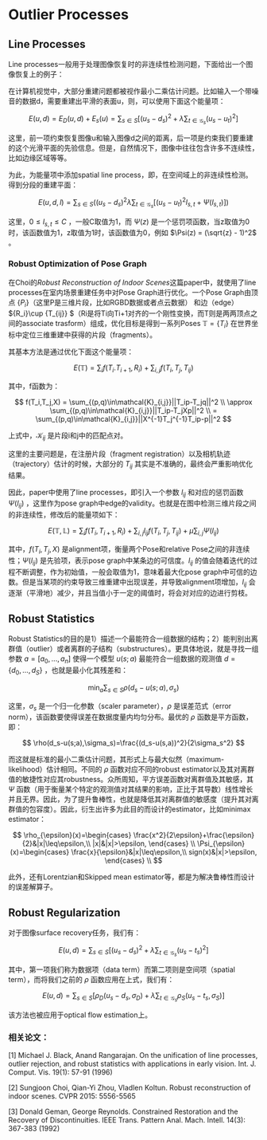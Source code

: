 # Outlier Processes

## Line Processes

Line processes一般用于处理图像恢复时的非连续性检测问题，下面给出一个图像恢复上的例子：

在计算机视觉中，大部分重建问题都被视作最小二乘估计问题。比如输入一个带噪音的数据d，需要重建出平滑的表面u，则，可以使用下面这个能量项：

$$
E(u,d) = E_D(u,d) + E_s(u) = \sum_{s\in S}[(u_s-d_s)^2+\lambda\sum_{t\in\mathcal{G}_s}(u_s-u_t)^2]
$$

这里，前一项约束恢复图像u和输入图像d之间的距离，后一项是约束我们要重建的这个光滑平面的先验信息。但是，自然情况下，图像中往往包含许多不连续性，比如边缘区域等等。

为此，为能量项中添加spatial line process，即，在空间域上的非连续性检测。得到分段的重建平面：

$$
E(u,d,l) = \sum_{s\in S}((u_s-d_s)^2 \lambda\sum_{t\in \mathcal{G}_s}[(u_s-u_t)^2l_{s,t}+\Psi(l_{s,t})])
$$

这里，$0\leq l_{s,t} \leq C$ ，一般C取值为1，而 $\Psi(z)$ 是一个惩罚项函数，当z取值为0时，该函数值为1，z取值为1时，该函数值为0，例如 $\Psi(z) = (\sqrt{z} - 1)^2$ 。 

### Robust Optimization of Pose Graph

在Choi的*Robust Reconstruction of Indoor Scenes*这篇paper中，就使用了line processes在室内场景重建任务中对Pose Graph进行优化。一个Pose Graph由顶点 $\{P_i\}$（这里P是三维片段，比如RGBD数据或者点云数据） 和边（edge） $\{R_i\}\cup \{T_{ij}\} $（Ri是将Ti向Ti+1对齐的一个刚性变换，而T则是两两顶点之间的associate trasform）组成，优化目标是得到一系列Poses $\mathbb{T} = \{T_i\}$ 在世界坐标中定位三维重建中获得的片段（fragments）。

其基本方法是通过优化下面这个能量项：

$$
E(\mathbb{T})=\sum_i{f(T_i.T_{i+1},R_i) + \sum_{i,j}{f(T_i,T_j,T_{ij})}}
$$

其中，f函数为：

$$
f(T_i,T_j,X) = \sum_{(p,q)\in\mathcal{K}_{i,j}}||T_ip-T_jq||^2
\\ \approx \sum_{(p,q)\in\mathcal{K}_{i,j}}||T_ip-T_jXp||^2
\\ = \sum_{(p,q)\in\mathcal{K}_{i,j}}||X^{-1}T_j^{-1}T_ip-p||^2
$$

上式中，$\mathcal{K}_{ij}$ 是片段i和j中的匹配点对。

这里的主要问题是，在注册片段（fragment registration）以及相机轨迹（trajectory）估计的时候，大部分的 $T_{ij}$ 其实是不准确的，最终会严重影响优化结果。

因此，paper中使用了line processes，即引入一个参数 $l_{ij}$ 和对应的惩罚函数 $\Psi(l_{ij})$ ，这里作为pose graph中edge的validity。也就是在图中检测三维片段之间的非连续性，修改后的能量项如下：

$$
E(\mathbb{T},\mathbb{L}) = \sum_i f(T_i,T_{i+1},R_i) + \sum_{i,j}l_{ij}f(T_i,T_j,T_{ij}) + \mu\sum_{i,j}\Psi(l_{ij})
$$

其中，$f(T_i,T_j,X)$ 是alignment项，衡量两个Pose和relative Pose之间的非连续性；$\Psi(l_{ij})$ 是先验项，表示pose graph中某条边的可信度。$l_{ij}$ 的值会随着迭代的过程不断调整，作为初始值，一般会取值为1，意味着最大化pose graph中可信的边数。但是当某项的约束导致三维重建中出现误差，并导致alignment项增加，$l_{ij}$ 会逐渐（平滑地）减少，并且当值小于一定的阈值时，将会对对应的边进行剪枝。

## Robust Statistics

Robust Statistics的目的是1）描述一个最能符合一组数据的结构；2）能判别出离群值（outlier）或者离群的子结构（substructures）。更具体地说，就是寻找一组参数 $a = [a_0,...,a_n]$ 使得一个模型 $u(s; a)$ 最能符合一组数据的观测值 $d = \{d_0, ..., d_S\}$  ，也就是最小化其残差和：

$$
\min_{a}\sum_{s\in S}\rho(d_s - u(s;a),\sigma_s)
$$

这里，$\sigma_s$ 是一个归一化参数（scaler parameter），$\rho$ 是误差范式（error norm），该函数要使得误差在数据度量内均匀分布。最优的 $\rho$ 函数是平方函数，即：

$$
\rho(d_s-u(s;a),\sigma_s)=\frac{(d_s-u(s,a))^2}{2\sigma_s^2}
$$

而这就是标准的最小二乘估计问题，其形式上与最大似然（maximum-likelihood）估计相同。不同的 $\rho$ 函数对应不同的robust estimator以及其对离群值的敏捷性对应其robustness。众所周知，平方误差函数对离群值及其敏感，其 $\Psi$ 函数（用于衡量某个特定的观测值对其结果的影响，正比于其导数）线性增长并且无界。因此，为了提升鲁棒性，也就是降低其对离群值的敏感度（提升其对离群值的包容度）。因此，衍生出许多为此目的而设计的estimator，比如minimax estimator：

$$
\rho_{\epsilon}(x)=\begin{cases}
\frac{x^2}{2\epsilon}+\frac{\epsilon}{2}&|x|\leq\epsilon,\\
|x|&|x|>\epsilon,
\end{cases} \\
\Psi_{\epsilon}(x)=\begin{cases}
\frac{x}{\epsilon}&|x|\leq\epsilon,\\
sign(x)&|x|>\epsilon,
\end{cases} \\
$$

此外，还有Lorentzian和Skipped mean estimator等，都是为解决鲁棒性而设计的误差解算子。

## Robust Regularization

对于图像surface recovery任务，我们有：

$$
E(u,d) = \sum_{s\in S}[(u_s-d_s)^2 + \lambda\sum_{t\in\mathcal{G}_s}(u_s-t_s)^2]
$$

其中，第一项我们称为数据项（data term）而第二项则是空间项（spatial term），而将我们之前的 $\rho$ 函数应用在上式，我们有：

$$
E(u,d) = \sum_{s\in S}[\rho_D(u_s-d_s, \sigma_D) + \lambda\sum_{t\in\mathcal{G}_s}\rho_S(u_s-t_s, \sigma_S)]
$$

该方法也被应用于optical flow estimation上。


### 相关论文：

[1] Michael J. Black, Anand Rangarajan. On the unification of line processes, outlier rejection, and robust statistics with applications in early vision. Int. J. Comput. Vis. 19(1): 57-91 (1996)

[2] Sungjoon Choi, Qian-Yi Zhou, Vladlen Koltun. Robust reconstruction of indoor scenes. CVPR 2015: 5556-5565

[3] Donald Geman, George Reynolds. Constrained Restoration and the Recovery of Discontinuities. IEEE Trans. Pattern Anal. Mach. Intell. 14(3): 367-383 (1992)

